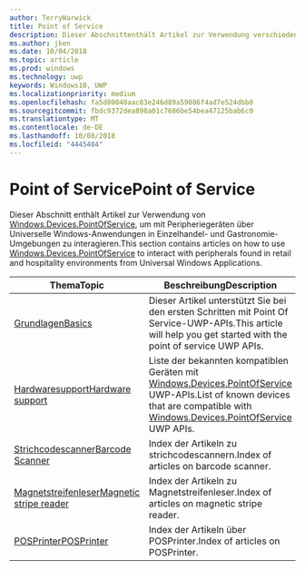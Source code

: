```yaml
---
author: TerryWarwick
title: Point of Service
description: Dieser Abschnittenthält Artikel zur Verwendung verschiedener Features des Point-of-Service-Namespace.
ms.author: jken
ms.date: 10/04/2018
ms.topic: article
ms.prod: windows
ms.technology: uwp
keywords: Windows10, UWP
ms.localizationpriority: medium
ms.openlocfilehash: fa5d80040aac83e246d89a59086f4ad7e524dbb8
ms.sourcegitcommit: fbdc9372dea898a01c7686be54bea47125bab6c0
ms.translationtype: MT
ms.contentlocale: de-DE
ms.lasthandoff: 10/08/2018
ms.locfileid: "4445484"
---
```

# <a name="point-of-service"></a><span data-ttu-id="1ef3c-104">Point of Service</span><span class="sxs-lookup"><span data-stu-id="1ef3c-104">Point of Service</span></span>
<span data-ttu-id="1ef3c-105">Dieser Abschnitt enthält Artikel zur Verwendung von [Windows.Devices.PointOfService](https://docs.microsoft.com/uwp/api/windows.devices.pointofservice), um mit Peripheriegeräten über Universelle Windows-Anwendungen in Einzelhandel- und Gastronomie-Umgebungen zu interagieren.</span><span class="sxs-lookup"><span data-stu-id="1ef3c-105">This section contains articles on how to use [Windows.Devices.PointOfService](https://docs.microsoft.com/uwp/api/windows.devices.pointofservice) to interact with peripherals found in retail and hospitality environments from Universal Windows Applications.</span></span>

| <span data-ttu-id="1ef3c-106">Thema</span><span class="sxs-lookup"><span data-stu-id="1ef3c-106">Topic</span></span> | <span data-ttu-id="1ef3c-107">Beschreibung</span><span class="sxs-lookup"><span data-stu-id="1ef3c-107">Description</span></span> |
|------|------------|
| [<span data-ttu-id="1ef3c-108">Grundlagen</span><span class="sxs-lookup"><span data-stu-id="1ef3c-108">Basics</span></span>](pos-basics.md) | <span data-ttu-id="1ef3c-109">Dieser Artikel unterstützt Sie bei den ersten Schritten mit Point Of Service-UWP-APIs.</span><span class="sxs-lookup"><span data-stu-id="1ef3c-109">This article will help you get started with the point of service UWP APIs.</span></span> |
| [<span data-ttu-id="1ef3c-110">Hardwaresupport</span><span class="sxs-lookup"><span data-stu-id="1ef3c-110">Hardware support</span></span>](pos-device-support.md) | <span data-ttu-id="1ef3c-111">Liste der bekannten kompatiblen Geräten mit [Windows.Devices.PointOfService](https://aka.ms/pointofservice-api) UWP-APIs.</span><span class="sxs-lookup"><span data-stu-id="1ef3c-111">List of known devices that are compatible with [Windows.Devices.PointOfService](https://aka.ms/pointofservice-api) UWP APIs.</span></span> |
| [<span data-ttu-id="1ef3c-112">Strichcodescanner</span><span class="sxs-lookup"><span data-stu-id="1ef3c-112">Barcode Scanner</span></span>](pos-barcodescanner.md) | <span data-ttu-id="1ef3c-113">Index der Artikeln zu strichcodescannern.</span><span class="sxs-lookup"><span data-stu-id="1ef3c-113">Index of articles on barcode scanner.</span></span> |
| [<span data-ttu-id="1ef3c-114">Magnetstreifenleser</span><span class="sxs-lookup"><span data-stu-id="1ef3c-114">Magnetic stripe reader</span></span>](pos-magnetic-stripe-reader.md) | <span data-ttu-id="1ef3c-115">Index der Artikeln zu Magnetstreifenleser.</span><span class="sxs-lookup"><span data-stu-id="1ef3c-115">Index of articles on magnetic stripe reader.</span></span>
| [<span data-ttu-id="1ef3c-116">POSPrinter</span><span class="sxs-lookup"><span data-stu-id="1ef3c-116">POSPrinter</span></span>](pos-printer.md) | <span data-ttu-id="1ef3c-117">Index der Artikeln über POSPrinter.</span><span class="sxs-lookup"><span data-stu-id="1ef3c-117">Index of articles on POSPrinter.</span></span> |